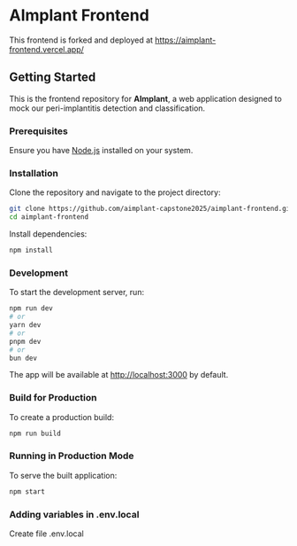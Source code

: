 # AImplant Frontend


This frontend is forked and deployed at https://aimplant-frontend.vercel.app/


## Getting Started

This is the frontend repository for **AImplant**, a web application designed to mock our peri-implantitis detection and classification.

### Prerequisites

Ensure you have [Node.js](https://nodejs.org/) installed on your system.

### Installation

Clone the repository and navigate to the project directory:

```bash
git clone https://github.com/aimplant-capstone2025/aimplant-frontend.git
cd aimplant-frontend
```

Install dependencies:

```bash
npm install
```

### Development

To start the development server, run:

```bash
npm run dev
# or
yarn dev
# or
pnpm dev
# or
bun dev
```

The app will be available at [http://localhost:3000](http://localhost:3000) by default.

### Build for Production

To create a production build:

```bash
npm run build
```

### Running in Production Mode

To serve the built application:

```bash
npm start
```

### Adding variables in .env.local

Create file .env.local


